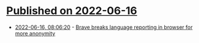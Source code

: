 # [Published on 2022-06-16](index.md)

* [2022-06-16, 08:06:20](https://news.ycombinator.com/item?id=31763586) - [Brave breaks language reporting in browser for more anonymity](https://brave.com/privacy-updates/17-language-fingerprinting/)
